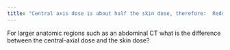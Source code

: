 ```yaml
---
title: "Central axis dose is about half the skin dose, therefore:  Reduced central axis dose-&gt; increased image noise at the center of the CT image."
---
```

For larger anatomic regions such as an abdominal CT what is the difference between the central-axial dose and the skin dose?

